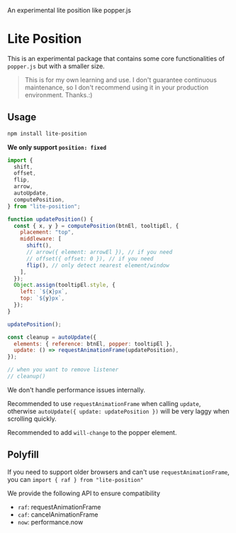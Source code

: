 An experimental lite position like popper.js

# Lite Position

This is an experimental package that contains some core functionalities of `popper.js` but with a smaller size.

> This is for my own learning and use. I don't guarantee continuous maintenance, so I don't recommend using it in your production environment. Thanks.:)

## Usage

```bash
npm install lite-position
```

**We only support `position: fixed`**

```js
import {
  shift,
  offset,
  flip,
  arrow,
  autoUpdate,
  computePosition,
} from "lite-position";

function updatePosition() {
  const { x, y } = computePosition(btnEl, tooltipEl, {
    placement: "top",
    middleware: [
      shift(),
      // arrow({ element: arrowEl }), // if you need
      // offset({ offset: 0 }), // if you need
      flip(), // only detect nearest element/window
    ],
  });
  Object.assign(tooltipEl.style, {
    left: `${x}px`,
    top: `${y}px`,
  });
}

updatePosition();

const cleanup = autoUpdate({
  elements: { reference: btnEl, popper: tooltipEl },
  update: () => requestAnimationFrame(updatePosition),
});

// when you want to remove listener
// cleanup()
```

We don't handle performance issues internally.

Recommended to use `requestAnimationFrame` when calling `update`, otherwise `autoUpdate({ update: updatePosition })` will be very laggy when scrolling quickly.

Recommended to add `will-change` to the popper element.

## Polyfill

If you need to support older browsers and can't use `requestAnimationFrame`, you can `import { raf } from "lite-position"`

We provide the following API to ensure compatibility

- `raf`: requestAnimationFrame
- `caf`: cancelAnimationFrame
- `now`: performance.now
